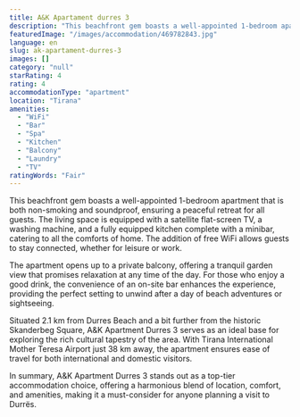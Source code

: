 ```yaml
---
title: A&K Apartament durres 3
description: "This beachfront gem boasts a well-appointed 1-bedroom apartment that is both non-smoking and soundproof, ensuring a peaceful retreat for all guests."
featuredImage: "/images/accommodation/469782843.jpg"
language: en
slug: ak-apartament-durres-3
images: []
category: "null"
starRating: 4
rating: 4
accommodationType: "apartment"
location: "Tirana"
amenities:
  - "WiFi"
  - "Bar"
  - "Spa"
  - "Kitchen"
  - "Balcony"
  - "Laundry"
  - "TV"
ratingWords: "Fair"
---
```


This beachfront gem boasts a well-appointed 1-bedroom apartment that is both non-smoking and soundproof, ensuring a peaceful retreat for all guests. The living space is equipped with a satellite flat-screen TV, a washing machine, and a fully equipped kitchen complete with a minibar, catering to all the comforts of home. The addition of free WiFi allows guests to stay connected, whether for leisure or work.

The apartment opens up to a private balcony, offering a tranquil garden view that promises relaxation at any time of the day. For those who enjoy a good drink, the convenience of an on-site bar enhances the experience, providing the perfect setting to unwind after a day of beach adventures or sightseeing.

Situated 2.1 km from Durres Beach and a bit further from the historic Skanderbeg Square, A&K Apartment Durres 3 serves as an ideal base for exploring the rich cultural tapestry of the area. With Tirana International Mother Teresa Airport just 38 km away, the apartment ensures ease of travel for both international and domestic visitors.

In summary, A&K Apartment Durres 3 stands out as a top-tier accommodation choice, offering a harmonious blend of location, comfort, and amenities, making it a must-consider for anyone planning a visit to Durrës.

